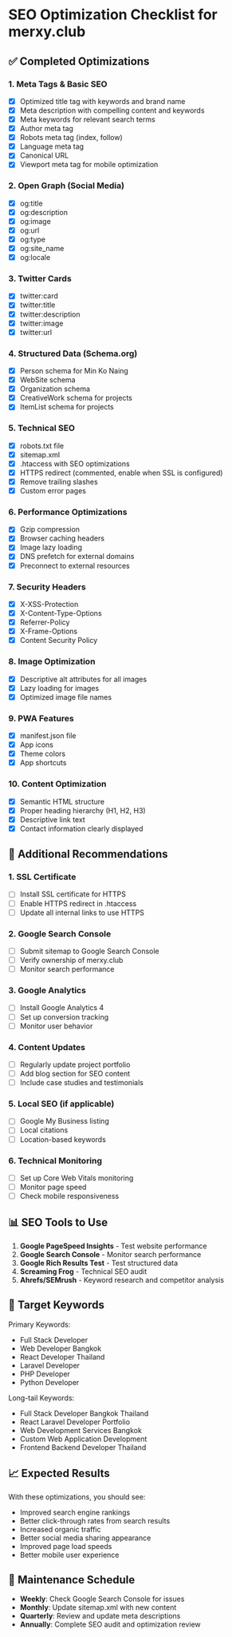 # SEO Optimization Checklist for merxy.club

## ✅ Completed Optimizations

### 1. Meta Tags & Basic SEO

- [x] Optimized title tag with keywords and brand name
- [x] Meta description with compelling content and keywords
- [x] Meta keywords for relevant search terms
- [x] Author meta tag
- [x] Robots meta tag (index, follow)
- [x] Language meta tag
- [x] Canonical URL
- [x] Viewport meta tag for mobile optimization

### 2. Open Graph (Social Media)

- [x] og:title
- [x] og:description
- [x] og:image
- [x] og:url
- [x] og:type
- [x] og:site_name
- [x] og:locale

### 3. Twitter Cards

- [x] twitter:card
- [x] twitter:title
- [x] twitter:description
- [x] twitter:image
- [x] twitter:url

### 4. Structured Data (Schema.org)

- [x] Person schema for Min Ko Naing
- [x] WebSite schema
- [x] Organization schema
- [x] CreativeWork schema for projects
- [x] ItemList schema for projects

### 5. Technical SEO

- [x] robots.txt file
- [x] sitemap.xml
- [x] .htaccess with SEO optimizations
- [x] HTTPS redirect (commented, enable when SSL is configured)
- [x] Remove trailing slashes
- [x] Custom error pages

### 6. Performance Optimizations

- [x] Gzip compression
- [x] Browser caching headers
- [x] Image lazy loading
- [x] DNS prefetch for external domains
- [x] Preconnect to external resources

### 7. Security Headers

- [x] X-XSS-Protection
- [x] X-Content-Type-Options
- [x] Referrer-Policy
- [x] X-Frame-Options
- [x] Content Security Policy

### 8. Image Optimization

- [x] Descriptive alt attributes for all images
- [x] Lazy loading for images
- [x] Optimized image file names

### 9. PWA Features

- [x] manifest.json file
- [x] App icons
- [x] Theme colors
- [x] App shortcuts

### 10. Content Optimization

- [x] Semantic HTML structure
- [x] Proper heading hierarchy (H1, H2, H3)
- [x] Descriptive link text
- [x] Contact information clearly displayed

## 🔧 Additional Recommendations

### 1. SSL Certificate

- [ ] Install SSL certificate for HTTPS
- [ ] Enable HTTPS redirect in .htaccess
- [ ] Update all internal links to use HTTPS

### 2. Google Search Console

- [ ] Submit sitemap to Google Search Console
- [ ] Verify ownership of merxy.club
- [ ] Monitor search performance

### 3. Google Analytics

- [ ] Install Google Analytics 4
- [ ] Set up conversion tracking
- [ ] Monitor user behavior

### 4. Content Updates

- [ ] Regularly update project portfolio
- [ ] Add blog section for SEO content
- [ ] Include case studies and testimonials

### 5. Local SEO (if applicable)

- [ ] Google My Business listing
- [ ] Local citations
- [ ] Location-based keywords

### 6. Technical Monitoring

- [ ] Set up Core Web Vitals monitoring
- [ ] Monitor page speed
- [ ] Check mobile responsiveness

## 📊 SEO Tools to Use

1. **Google PageSpeed Insights** - Test website performance
2. **Google Search Console** - Monitor search performance
3. **Google Rich Results Test** - Test structured data
4. **Screaming Frog** - Technical SEO audit
5. **Ahrefs/SEMrush** - Keyword research and competitor analysis

## 🎯 Target Keywords

Primary Keywords:

- Full Stack Developer
- Web Developer Bangkok
- React Developer Thailand
- Laravel Developer
- PHP Developer
- Python Developer

Long-tail Keywords:

- Full Stack Developer Bangkok Thailand
- React Laravel Developer Portfolio
- Web Development Services Bangkok
- Custom Web Application Development
- Frontend Backend Developer Thailand

## 📈 Expected Results

With these optimizations, you should see:

- Improved search engine rankings
- Better click-through rates from search results
- Increased organic traffic
- Better social media sharing appearance
- Improved page load speeds
- Better mobile user experience

## 🔄 Maintenance Schedule

- **Weekly**: Check Google Search Console for issues
- **Monthly**: Update sitemap.xml with new content
- **Quarterly**: Review and update meta descriptions
- **Annually**: Complete SEO audit and optimization review
